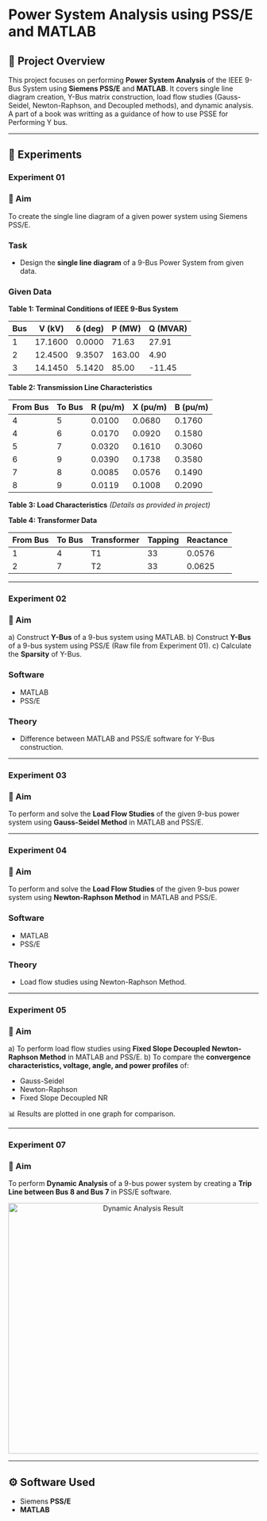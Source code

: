 # Power System Analysis using PSS/E and MATLAB

## 📌 Project Overview

This project focuses on performing **Power System Analysis** of the IEEE 9-Bus System using **Siemens PSS/E** and **MATLAB**. It covers single line diagram creation, Y-Bus matrix construction, load flow studies (Gauss-Seidel, Newton-Raphson, and Decoupled methods), and dynamic analysis.
A part of a book was writting as a guidance of how to use PSSE for Performing Y bus. 

---

## 📖 Experiments

### **Experiment 01**

### 📝 Aim

To create the single line diagram of a given power system using Siemens PSS/E.

### Task

* Design the **single line diagram** of a 9-Bus Power System from given data.

### Given Data

**Table 1: Terminal Conditions of IEEE 9-Bus System**

| Bus | V (kV)  | δ (deg) | P (MW) | Q (MVAR) |
| --- | ------- | ------- | ------ | -------- |
| 1   | 17.1600 | 0.0000  | 71.63  | 27.91    |
| 2   | 12.4500 | 9.3507  | 163.00 | 4.90     |
| 3   | 14.1450 | 5.1420  | 85.00  | -11.45   |

**Table 2: Transmission Line Characteristics**

| From Bus | To Bus | R (pu/m) | X (pu/m) | B (pu/m) |
| -------- | ------ | -------- | -------- | -------- |
| 4        | 5      | 0.0100   | 0.0680   | 0.1760   |
| 4        | 6      | 0.0170   | 0.0920   | 0.1580   |
| 5        | 7      | 0.0320   | 0.1610   | 0.3060   |
| 6        | 9      | 0.0390   | 0.1738   | 0.3580   |
| 7        | 8      | 0.0085   | 0.0576   | 0.1490   |
| 8        | 9      | 0.0119   | 0.1008   | 0.2090   |

**Table 3: Load Characteristics**
*(Details as provided in project)*

**Table 4: Transformer Data**

| From Bus | To Bus | Transformer | Tapping | Reactance |
| -------- | ------ | ----------- | ------- | --------- |
| 1        | 4      | T1          | 33      | 0.0576    |
| 2        | 7      | T2          | 33      | 0.0625    |

---

### **Experiment 02**

### 📝 Aim

a) Construct **Y-Bus** of a 9-bus system using MATLAB.
b) Construct **Y-Bus** of a 9-bus system using PSS/E (Raw file from Experiment 01).
c) Calculate the **Sparsity** of Y-Bus.

### Software

* MATLAB
* PSS/E

### Theory

* Difference between MATLAB and PSS/E software for Y-Bus construction.

---

### **Experiment 03**

### 📝 Aim

To perform and solve the **Load Flow Studies** of the given 9-bus power system using **Gauss-Seidel Method** in MATLAB and PSS/E.

---

### **Experiment 04**

### 📝 Aim

To perform and solve the **Load Flow Studies** of the given 9-bus power system using **Newton-Raphson Method** in MATLAB and PSS/E.

### Software

* MATLAB
* PSS/E

### Theory

* Load flow studies using Newton-Raphson Method.

---

### **Experiment 05**

### 📝 Aim

a) To perform load flow studies using **Fixed Slope Decoupled Newton-Raphson Method** in MATLAB and PSS/E.
b) To compare the **convergence characteristics, voltage, angle, and power profiles** of:

* Gauss-Seidel
* Newton-Raphson
* Fixed Slope Decoupled NR

📊 Results are plotted in one graph for comparison.

---

### **Experiment 07**

### 📝 Aim

To perform **Dynamic Analysis** of a 9-bus power system by creating a **Trip Line between Bus 8 and Bus 7** in PSS/E software.

<p align="center">
  <img width="527" height="504" alt="Dynamic Analysis Result" src="https://github.com/user-attachments/assets/a26ea753-a4e2-4712-bf97-4a2306af6c81" />
</p>  

---

## ⚙️ Software Used

* Siemens **PSS/E**
* **MATLAB**
